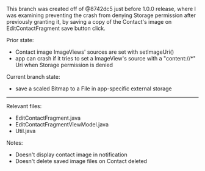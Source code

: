 This branch was created off of @8742dc5 just before 1.0.0 release, where I was examining preventing the crash from denying Storage permission after previously granting it, by saving a copy of the Contact's image on EditContactFragment save button click.

Prior state:
 - Contact image ImageViews' sources are set with setImageUri()
 - app can crash if it tries to set a ImageView's source with a "content://*" Uri when Storage permission is denied

Current branch state:
 - save a scaled Bitmap to a File in app-specific external storage

---

Relevant files:
 - EditContactFragment.java
 - EditContactFragmentViewModel.java
 - Util.java

Notes:
 - Doesn't display contact image in notification
 - Doesn't delete saved image files on Contact deleted